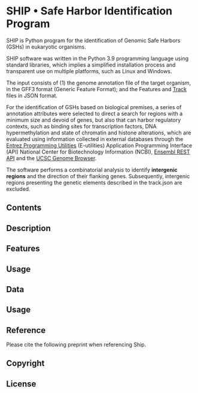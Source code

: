 # SHIP • Safe Harbor Identification Program
SHIP is Python program for the identification of Genomic Safe Harbors (GSHs) in eukaryotic organisms.

SHIP software was written in the Python 3.9 programming language using standard libraries, which implies a simplified installation process and transparent use on multiple platforms, such as Linux and Windows.

The input consists of (1) the genome annotation file of the target organism, in the GFF3 format (Generic Feature Format); and the Features and [Track](https://genome.ucsc.edu/goldenPath/help/hgTracksHelp.html) files in JSON format. 

For the identification of GSHs based on biological premises, a series of annotation attributes were selected to direct a search for regions with a minimum size and devoid of genes, but also that can harbor regulatory contexts, such as binding sites for transcription factors, DNA hypermethylation and state of chromatin and histone alterations, which are evaluated using information collected in external databases through the [Entrez Programming Utilities](https://www.ncbi.nlm.nih.gov/books/NBK25501/) (E-utilities) Application Programming Interface (API) National Center for Biotechnology Information (NCBI), [Ensembl REST API](https://rest.ensembl.org/) and the [UCSC Genome Browser](https://genome.ucsc.edu/).

The software performs a combinatorial analysis to identify **intergenic regions** and the direction of their flanking genes. Subsequently, intergenic regions presenting the genetic elements described in the track.json are excluded.

## Contents


## Description


## Features


## Usage



## Data

## Usage

## Reference
Please cite the following preprint when referencing Ship.


## Copyright



## License
